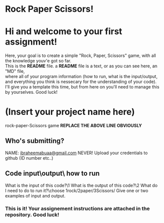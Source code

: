 # Rock Paper Scissors!
# Hi and welcome to your first assignment!
Here, your goal is to create a simple "Rock, Paper, Scissors" game, with all the knowledge youv'e got so far.\
This is the **README** file. a **README** file is a text, or as you can see here, an "MD" file,\
where all of your program information (how to run, what is the input/output, and everything you think is nessecary for the understanding of your code).\
I'll give you a template this time, but from here on you'll need to manage this by yourselves. Good luck!

# (Insert your project name here)
rock-paper-Scissors game  **REPLACE THE ABOVE LINE OBVIOUSLY**

## Who's submitting?
NAME: ibraheemabuaa@gmail.com
NEVER! Upload your credentials to github (ID number etc..)

## Code input\output\ how to run
What is the input of this code?\1
What is the output of this code?\2
What do I need to do to run it?\choose 1rock/2paper/3Scissors/
Give one or two examples of input and output.

### This is it! Your assignement instructions are attached in the repository. Good luck!
